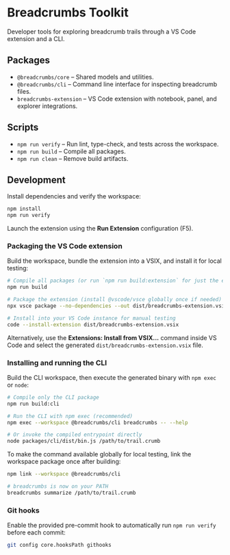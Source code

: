 # Breadcrumbs Toolkit

Developer tools for exploring breadcrumb trails through a VS Code extension and a CLI.

## Packages

- `@breadcrumbs/core` – Shared models and utilities.
- `@breadcrumbs/cli` – Command line interface for inspecting breadcrumb files.
- `breadcrumbs-extension` – VS Code extension with notebook, panel, and explorer integrations.

## Scripts

- `npm run verify` – Run lint, type-check, and tests across the workspace.
- `npm run build` – Compile all packages.
- `npm run clean` – Remove build artifacts.

## Development

Install dependencies and verify the workspace:

```bash
npm install
npm run verify
```

Launch the extension using the **Run Extension** configuration (F5).

### Packaging the VS Code extension

Build the workspace, bundle the extension into a VSIX, and install it for local testing:

```bash
# Compile all packages (or run `npm run build:extension` for just the extension)
npm run build

# Package the extension (install @vscode/vsce globally once if needed)
npx vsce package --no-dependencies --out dist/breadcrumbs-extension.vsix

# Install into your VS Code instance for manual testing
code --install-extension dist/breadcrumbs-extension.vsix
```

Alternatively, use the **Extensions: Install from VSIX...** command inside VS Code and select the generated `dist/breadcrumbs-extension.vsix` file.

### Installing and running the CLI

Build the CLI workspace, then execute the generated binary with `npm exec` or `node`:

```bash
# Compile only the CLI package
npm run build:cli

# Run the CLI with npm exec (recommended)
npm exec --workspace @breadcrumbs/cli breadcrumbs -- --help

# Or invoke the compiled entrypoint directly
node packages/cli/dist/bin.js /path/to/trail.crumb
```

To make the command available globally for local testing, link the workspace package once after building:

```bash
npm link --workspace @breadcrumbs/cli

# breadcrumbs is now on your PATH
breadcrumbs summarize /path/to/trail.crumb
```

### Git hooks

Enable the provided pre-commit hook to automatically run `npm run verify` before each commit:

```bash
git config core.hooksPath githooks
```
